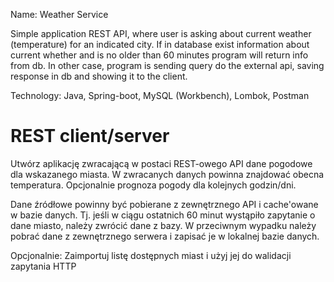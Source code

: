 Name: Weather Service 

Simple application REST API, where user is asking about current weather (temperature) for an indicated city. If in database exist information about current whether and is no older than 60 minutes program will return info from db. In other case, program is sending query do the external api, saving response in db and showing it to the client. 

Technology: Java, Spring-boot, MySQL (Workbench),  Lombok, Postman 




REST client/server
==================

Utwórz aplikację zwracającą w postaci REST-owego API dane pogodowe dla wskazanego miasta. W zwracanych danych powinna znajdować obecna temperatura. Opcjonalnie prognoza pogody dla kolejnych godzin/dni.

Dane źródłowe powinny być pobierane z zewnętrznego API i cache'owane w bazie danych. Tj. jeśli w ciągu ostatnich 60 minut wystąpiło zapytanie o dane miasto, należy zwrócić dane z bazy. W przeciwnym wypadku należy pobrać dane z zewnętrznego serwera i zapisać je w lokalnej bazie danych.

Opcjonalnie:
Zaimportuj listę dostępnych miast i użyj jej do walidacji zapytania HTTP
